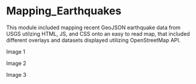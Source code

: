 # Mapping_Earthquakes

This module included mapping recent GeoJSON earthquake data from USGS utilzing HTML, JS, and CSS onto an easy to read map, that included different overlays and datasets displayed utilizing OpenStreetMap API. 


Image 1

Image 2


Image 3

